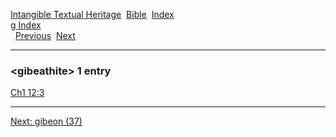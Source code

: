 [Intangible Textual Heritage](../../index)  [Bible](../index) 
[Index](index)   
[g Index](_g_)  
  [Previous](c04733)  [Next](c04735) 

------------------------------------------------------------------------

### &lt;gibeathite&gt; 1 entry

[Ch1 12:3](../kjv/ch1012.htm#003)  

------------------------------------------------------------------------

[Next: gibeon (37)](c04735)
